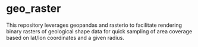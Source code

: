 # geo_raster
This repository leverages geopandas and rasterio to facilitate rendering binary rasters of geological shape data for quick sampling of area coverage based on lat/lon coordinates and a given radius.

